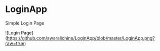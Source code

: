 # LoginApp
Simple Login Page

![Login Page] (https://github.com/swaralichine/LoginApp/blob/master/LoginApp.png?raw=true)


